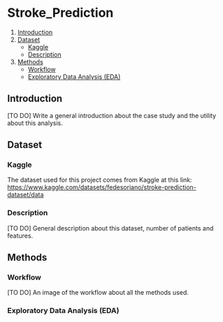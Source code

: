 # Stroke_Prediction

1. [Introduction](#introduzione)
2. [Dataset](#sezione-1)
    - [Kaggle](#sottosezione-11)
    - [Description](#sottosezione-12)
3. [Methods](#sezione-2)
    - [Workflow](#sottosezione-21)
    - [Exploratory Data Analysis (EDA)](#sottosezione-22)

## Introduction
[TO DO] Write a general introduction about the case study and the utility about this analysis.

## Dataset

### Kaggle
The dataset used for this project comes from Kaggle at this link: https://www.kaggle.com/datasets/fedesoriano/stroke-prediction-dataset/data

### Description
[TO DO] General description about this dataset, number of patients and features.

## Methods

### Workflow
[TO DO] An image of the workflow about all the methods used.

### Exploratory Data Analysis (EDA)
